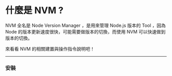 什麼是 NVM ?
============

NVM 全名是 Node Version Manager ，是用來管理 Node.js 版本的 Tool ，因為 Node 的版本更新速度很快，可能需要做版本的切換，而使用 NVM 可以快速做到版本的切換。

來看看 NVM 的相關建置與操作指令說明吧！


--------

### 安裝

